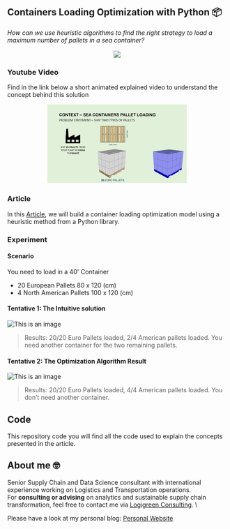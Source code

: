 ## Containers Loading Optimization with Python 📦
*How can we use heuristic algorithms to find the right strategy to load a maximum number of pallets in a sea container?*


<p align="center">
  <img align="center" src="https://miro.medium.com/max/1400/1*CkTDHr6ptOwBM12bLPiW1A.png">
</p>

### Youtube Video
Find in the link below a short animated explained video to understand the concept behind this solution
<div align="center">
  <a href="https://www.youtube.com/watch?v=P1kSt3tedI4"><img src="https://github.com/samirsaci/container-optimization/blob/main/thumbnail.webp" alt="Explainer Video Link"></a>
</div>

### Article
In this [Article](https://towardsdatascience.com/maximize-the-loading-capacity-of-a-sea-container-to-reduce-your-shipping-costs-with-python-8cc02c9725a7), we will build a container loading optimization 
model using a heuristic method from a Python library.


### Experiment
#### Scenario
You need to load in a 40' Container
- 20 European Pallets 80 x 120 (cm)
- 4 North American Pallets 100 x 120 (cm)
#### Tentative 1: The Intuitive solution
![This is an image](https://miro.medium.com/max/700/1*VV3FCo5v75EmtDEgyhpKJg.png)
> Results: 20/20 Euro Pallets loaded, 2/4 American pallets loaded. You need another container for the two remaining pallets.
#### Tentative 2: The Optimization Algorithm Result
![This is an image](https://miro.medium.com/max/700/1*QvEfxDGR8KiENh9Fp7LD9w.png)
> Results: 20/20 Euro Pallets loaded, 4/4 American pallets loaded. You don’t need another container.


## Code
This repository code you will find all the code used to explain the concepts presented in the article.

## About me 🤓
Senior Supply Chain and Data Science consultant with international experience working on Logistics and Transportation operations. \
For **consulting or advising** on analytics and sustainable supply chain transformation, feel free to contact me via [Logigreen Consulting](https://www.logi-green.com/). \

Please have a look at my personal blog: [Personal Website](https://samirsaci.com)
